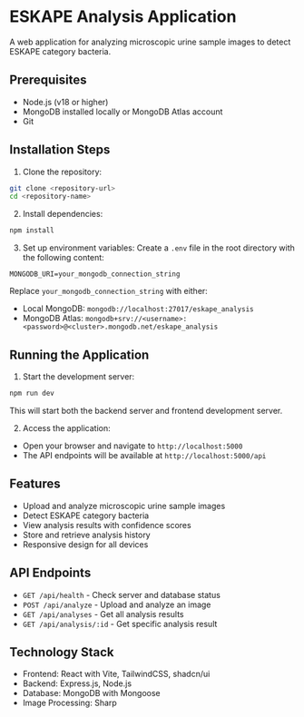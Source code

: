# ESKAPE Analysis Application

A web application for analyzing microscopic urine sample images to detect ESKAPE category bacteria.

## Prerequisites

- Node.js (v18 or higher)
- MongoDB installed locally or MongoDB Atlas account
- Git

## Installation Steps

1. Clone the repository:
```bash
git clone <repository-url>
cd <repository-name>
```

2. Install dependencies:
```bash
npm install
```

3. Set up environment variables:
Create a `.env` file in the root directory with the following content:
```
MONGODB_URI=your_mongodb_connection_string
```

Replace `your_mongodb_connection_string` with either:
- Local MongoDB: `mongodb://localhost:27017/eskape_analysis`
- MongoDB Atlas: `mongodb+srv://<username>:<password>@<cluster>.mongodb.net/eskape_analysis`

## Running the Application

1. Start the development server:
```bash
npm run dev
```

This will start both the backend server and frontend development server.

2. Access the application:
- Open your browser and navigate to `http://localhost:5000`
- The API endpoints will be available at `http://localhost:5000/api`

## Features

- Upload and analyze microscopic urine sample images
- Detect ESKAPE category bacteria
- View analysis results with confidence scores
- Store and retrieve analysis history
- Responsive design for all devices

## API Endpoints

- `GET /api/health` - Check server and database status
- `POST /api/analyze` - Upload and analyze an image
- `GET /api/analyses` - Get all analysis results
- `GET /api/analysis/:id` - Get specific analysis result

## Technology Stack

- Frontend: React with Vite, TailwindCSS, shadcn/ui
- Backend: Express.js, Node.js
- Database: MongoDB with Mongoose
- Image Processing: Sharp